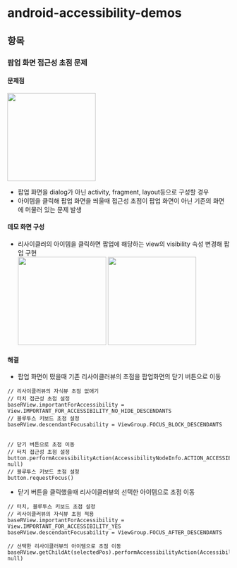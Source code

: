 # android-accessibility-demos

## 항목
### 팝업 화면 접근성 초점 문제
#### 문제점
<img src="https://user-images.githubusercontent.com/48876807/103151612-e835ce80-47c2-11eb-8082-51b95741ea44.png" width="200px"></img>
  + 팝업 화면을 dialog가 아닌 activity, fragment, layout등으로 구성할 경우 
  + 아이템을 클릭해 팝업 화면을 띄울때 접근성 초점이 팝업 화면이 아닌 기존의 화면에 머물러 있는 문제 발생

#### 데모 화면 구성
+ 리사이클러의 아이템을 클릭하면 팝업에 해당하는 view의 visibility 속성 변경해 팝업 구현   
<img src="https://user-images.githubusercontent.com/48876807/103150931-6d69b500-47bc-11eb-805d-aba5506c70d6.png" width="200px"></img>
<img src="https://user-images.githubusercontent.com/48876807/103150979-fd0f6380-47bc-11eb-83c3-d2558f43dae9.png" width="200px"></img>

#### 해결
+ 팝업 화면이 떴을때 기존 리사이클러뷰의 초점을 팝업화면의 닫기 버튼으로 이동
```
// 리사이클러뷰의 자식뷰 초점 없애기
// 터치 접근성 초점 설정
baseRView.importantForAccessibility = View.IMPORTANT_FOR_ACCESSIBILITY_NO_HIDE_DESCENDANTS
// 블루투스 키보드 초점 설정
baseRView.descendantFocusability = ViewGroup.FOCUS_BLOCK_DESCENDANTS


// 닫기 버튼으로 초점 이동
// 터치 접근성 초점 설정
button.performAccessibilityAction(AccessibilityNodeInfo.ACTION_ACCESSIBILITY_FOCUS, null)
// 블루투스 키보드 초점 설정
button.requestFocus()
```

+ 닫기 버튼을 클릭했을때 리사이클러뷰의 선택한 아이템으로 초점 이동
```
// 터치, 블루투스 키보드 초점 설정
// 리사이클러뷰의 자식뷰 초점 적용
baseRView.importantForAccessibility = View.IMPORTANT_FOR_ACCESSIBILITY_YES
baseRView.descendantFocusability = ViewGroup.FOCUS_AFTER_DESCENDANTS

// 선택한 리사이클러뷰의 아이템으로 초점 이동
baseRView.getChildAt(selectedPos).performAccessibilityAction(AccessibilityNodeInfo.ACTION_ACCESSIBILITY_FOCUS, null)
```
